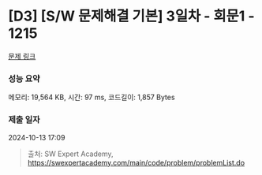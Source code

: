 # [D3] [S/W 문제해결 기본] 3일차 - 회문1 - 1215 

[문제 링크](https://swexpertacademy.com/main/code/problem/problemDetail.do?contestProbId=AV14QpAaAAwCFAYi) 

### 성능 요약

메모리: 19,564 KB, 시간: 97 ms, 코드길이: 1,857 Bytes

### 제출 일자

2024-10-13 17:09



> 출처: SW Expert Academy, https://swexpertacademy.com/main/code/problem/problemList.do